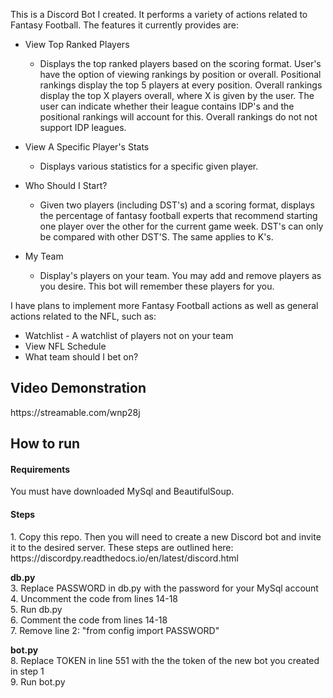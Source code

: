 This is a Discord Bot I created. It performs a variety of actions related to Fantasy Football. The features it currently provides are:

* View Top Ranked Players
  * Displays the top ranked players based on the scoring format. 
User's have the option of viewing rankings by position or overall. Positional 
rankings display the top 5 players at every position. Overall rankings display 
the top X players overall, where X is given by the user. The user can indicate 
whether their league contains IDP's and the positional rankings will account for this. 
Overall rankings do not not support IDP leagues.

* View A Specific Player's Stats
  * Displays various statistics for a specific given player.

* Who Should I Start?
  * Given two players (including DST's) and a scoring format, displays 
the percentage of fantasy football experts that recommend starting one player over 
the other for the current game week. DST's can only be compared with other DST'S. 
The same applies to K's.

* My Team
  * Display's players on your team. You may add and remove players as 
you desire. This bot will remember these players for you.

I have plans to implement more Fantasy Football actions as well as general actions related to the NFL, such as:
* Watchlist - A watchlist of players not on your team
* View NFL Schedule
* What team should I bet on?

<h2>Video Demonstration</h3> 
https://streamable.com/wnp28j

<h2>How to run</h3> 
<h4>Requirements</h4>
You must have downloaded MySql and BeautifulSoup.

<h4>Steps</h4> 
1. Copy this repo. Then you will need to create a new Discord bot and invite it to the desired server. These steps are outlined here: https://discordpy.readthedocs.io/en/latest/discord.html  
  
  
**db.py**  
3. Replace PASSWORD in db.py with the password for your MySql account   
4. Uncomment the code from lines 14-18  
5. Run db.py  
6. Comment the code from lines 14-18  
7. Remove line 2: "from config import PASSWORD" 
  
**bot.py**  
8. Replace TOKEN in line 551 with the the token of the new bot you created in step 1  
9. Run bot.py  

 
